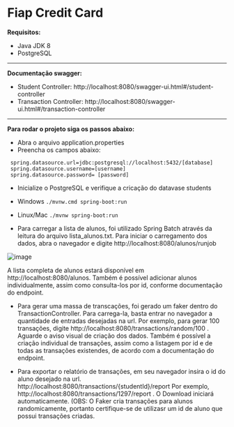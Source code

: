 
# Fiap Credit Card


**Requisitos:**
- Java JDK 8
- PostgreSQL

*******
**Documentação swagger:**
- Student Controller: http://localhost:8080/swagger-ui.html#/student-controller
- Transaction Controller: http://localhost:8080/swagger-ui.html#/transaction-controller

*******

**Para rodar o projeto siga os passos abaixo:**

- Abra o arquivo application.properties
- Preencha os campos abaixo:

 ```
  spring.datasource.url=jdbc:postgresql://localhost:5432/[database]
  spring.datasource.username=[username]
  spring.datasource.password= [password]
  ```

 - Inicialize o PostgreSQL e verifique a cricação do datavase students

 - Windows
  `./mvnw.cmd spring-boot:run`

 - Linux/Mac
   `./mvnw spring-boot:run`

- Para carregar a lista de alunos, foi utilizado Spring Batch através da leitura do arquivo lista_alunos.txt. Para iniciar o carregamento dos dados, abra o navegador e digite http://localhost:8080/alunos/runjob

 ![image](https://user-images.githubusercontent.com/114959652/225450312-579a22dc-183c-461d-a0c6-eae21b6e7e5b.png)

A lista completa de alunos estará disponível em http://localhost:8080/alunos.
Também é possível adicionar alunos individualmente, assim como consulta-los por id, conforme documentação do endpoint.

- Para gerar uma massa de transcações, foi gerado um faker dentro do TransactionController. Para carrega-la, basta entrar no navegador a quantidade de entradas desejadas na url. Por exemplo, para gerar 100 transações, digite http://localhost:8080/transactions/random/100 . Aguarde o aviso visual de criação dos dados. Também é possível a criação individual de transações, assim como a listagem por id e de todas as transações existendes, de acordo com a documentação do endpoint.

- Para exportar o relatório de transações, em seu navegador insira o id do aluno desejado na url. http://localhost:8080/transactions/{studentId}/report 
Por exemplo, http://localhost:8080/transactions/1297/report . O Download iniciará automaticamente. (OBS: O Faker cria transações para alunos randomicamente, portanto certifique-se de utilizasr um id de aluno que possui transações criadas. 
